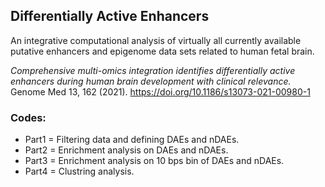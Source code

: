 ## Differentially Active Enhancers
An integrative computational analysis of virtually all currently available putative enhancers and epigenome data sets related to human fetal brain. 

*Comprehensive multi-omics integration identifies differentially active enhancers during human brain development with clinical relevance.* Genome Med 13, 162 (2021). https://doi.org/10.1186/s13073-021-00980-1

### Codes:
 - Part1 = Filtering data and defining DAEs and nDAEs.
 - Part2 = Enrichment analysis on DAEs and nDAEs.
 - Part3 = Enrichment analysis on 10 bps bin of DAEs and nDAEs.
 - Part4 = Clustring analysis.
